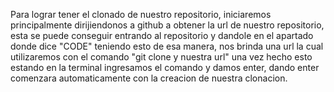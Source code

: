 Para lograr tener el clonado de nuestro repositorio, iniciaremos principalmente dirijiendonos a github a obtener la url de nuestro repositorio, esta se puede conseguir entrando al repositorio y dandole en el apartado donde dice "CODE" teniendo esto de esa manera, nos brinda una url la cual utilizaremos con el comando "git clone y nuestra url" una vez hecho esto estando en la terminal ingresamos el comando y damos enter, dando enter comenzara automaticamente con la creacion de nuestra clonacion.
